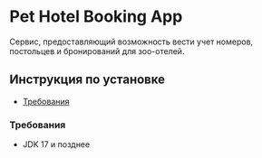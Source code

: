 
# Pet Hotel Booking App
Сервис, предоставляющий возможность вести учет номеров, 
постольцев и бронирований для зоо-отелей.

## Инструкция по установке

- [Требования](#требования)


### Требования

- JDK 17 и позднее

